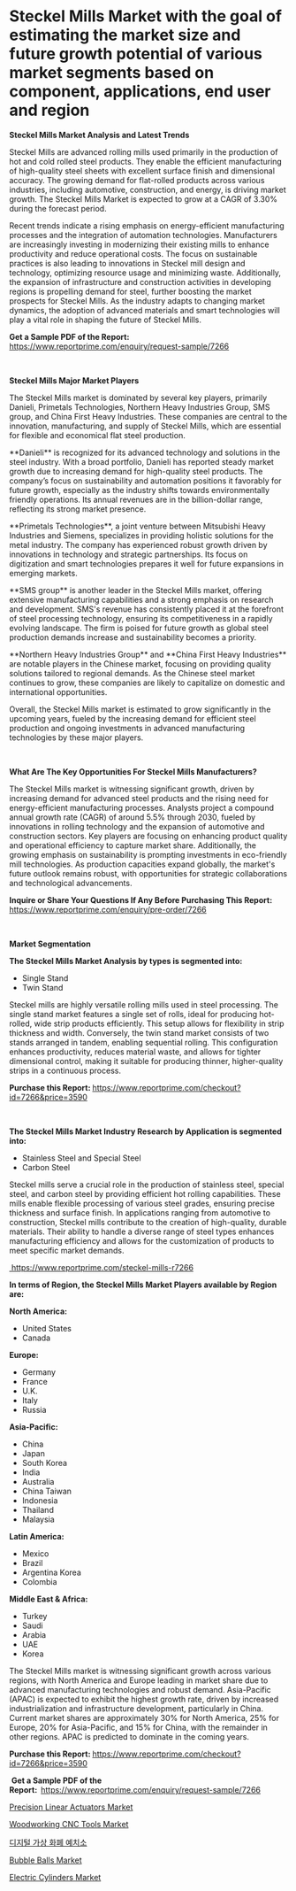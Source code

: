 <p><h1>Steckel Mills Market with the goal of estimating the market size and future growth potential of various market segments based on component, applications, end user and region</h1></p><p><strong>Steckel Mills Market Analysis and Latest Trends</strong></p>
<p><p>Steckel Mills are advanced rolling mills used primarily in the production of hot and cold rolled steel products. They enable the efficient manufacturing of high-quality steel sheets with excellent surface finish and dimensional accuracy. The growing demand for flat-rolled products across various industries, including automotive, construction, and energy, is driving market growth. The Steckel Mills Market is expected to grow at a CAGR of 3.30% during the forecast period.</p><p>Recent trends indicate a rising emphasis on energy-efficient manufacturing processes and the integration of automation technologies. Manufacturers are increasingly investing in modernizing their existing mills to enhance productivity and reduce operational costs. The focus on sustainable practices is also leading to innovations in Steckel mill design and technology, optimizing resource usage and minimizing waste. Additionally, the expansion of infrastructure and construction activities in developing regions is propelling demand for steel, further boosting the market prospects for Steckel Mills. As the industry adapts to changing market dynamics, the adoption of advanced materials and smart technologies will play a vital role in shaping the future of Steckel Mills.</p></p>
<p><strong>Get a Sample PDF of the Report:&nbsp;</strong> <a href="https://www.reportprime.com/enquiry/request-sample/7266">https://www.reportprime.com/enquiry/request-sample/7266</a></p>
<p>&nbsp;</p>
<p><strong>Steckel Mills Major Market Players</strong></p>
<p><p>The Steckel Mills market is dominated by several key players, primarily Danieli, Primetals Technologies, Northern Heavy Industries Group, SMS group, and China First Heavy Industries. These companies are central to the innovation, manufacturing, and supply of Steckel Mills, which are essential for flexible and economical flat steel production.</p><p>**Danieli** is recognized for its advanced technology and solutions in the steel industry. With a broad portfolio, Danieli has reported steady market growth due to increasing demand for high-quality steel products. The company’s focus on sustainability and automation positions it favorably for future growth, especially as the industry shifts towards environmentally friendly operations. Its annual revenues are in the billion-dollar range, reflecting its strong market presence.</p><p>**Primetals Technologies**, a joint venture between Mitsubishi Heavy Industries and Siemens, specializes in providing holistic solutions for the metal industry. The company has experienced robust growth driven by innovations in technology and strategic partnerships. Its focus on digitization and smart technologies prepares it well for future expansions in emerging markets.</p><p>**SMS group** is another leader in the Steckel Mills market, offering extensive manufacturing capabilities and a strong emphasis on research and development. SMS's revenue has consistently placed it at the forefront of steel processing technology, ensuring its competitiveness in a rapidly evolving landscape. The firm is poised for future growth as global steel production demands increase and sustainability becomes a priority.</p><p>**Northern Heavy Industries Group** and **China First Heavy Industries** are notable players in the Chinese market, focusing on providing quality solutions tailored to regional demands. As the Chinese steel market continues to grow, these companies are likely to capitalize on domestic and international opportunities.</p><p>Overall, the Steckel Mills market is estimated to grow significantly in the upcoming years, fueled by the increasing demand for efficient steel production and ongoing investments in advanced manufacturing technologies by these major players.</p></p>
<p>&nbsp;</p>
<p><strong>What Are The Key Opportunities For Steckel Mills Manufacturers?</strong></p>
<p><p>The Steckel Mills market is witnessing significant growth, driven by increasing demand for advanced steel products and the rising need for energy-efficient manufacturing processes. Analysts project a compound annual growth rate (CAGR) of around 5.5% through 2030, fueled by innovations in rolling technology and the expansion of automotive and construction sectors. Key players are focusing on enhancing product quality and operational efficiency to capture market share. Additionally, the growing emphasis on sustainability is prompting investments in eco-friendly mill technologies. As production capacities expand globally, the market's future outlook remains robust, with opportunities for strategic collaborations and technological advancements.</p></p>
<p><strong>Inquire or Share Your Questions If Any Before Purchasing This Report:</strong> <a href="https://www.reportprime.com/enquiry/pre-order/7266">https://www.reportprime.com/enquiry/pre-order/7266</a></p>
<p>&nbsp;</p>
<p><strong>Market Segmentation</strong></p>
<p><strong>The Steckel Mills Market Analysis by types is segmented into:</strong></p>
<p><ul><li>Single Stand</li><li>Twin Stand</li></ul></p>
<p><p>Steckel mills are highly versatile rolling mills used in steel processing. The single stand market features a single set of rolls, ideal for producing hot-rolled, wide strip products efficiently. This setup allows for flexibility in strip thickness and width. Conversely, the twin stand market consists of two stands arranged in tandem, enabling sequential rolling. This configuration enhances productivity, reduces material waste, and allows for tighter dimensional control, making it suitable for producing thinner, higher-quality strips in a continuous process.</p></p>
<p><strong>Purchase this Report:&nbsp;</strong><a href="https://www.reportprime.com/checkout?id=7266&price=3590">https://www.reportprime.com/checkout?id=7266&price=3590</a></p>
<p>&nbsp;</p>
<p><strong>The Steckel Mills Market Industry Research by Application is segmented into:</strong></p>
<p><ul><li>Stainless Steel and Special Steel</li><li>Carbon Steel</li></ul></p>
<p><p>Steckel mills serve a crucial role in the production of stainless steel, special steel, and carbon steel by providing efficient hot rolling capabilities. These mills enable flexible processing of various steel grades, ensuring precise thickness and surface finish. In applications ranging from automotive to construction, Steckel mills contribute to the creation of high-quality, durable materials. Their ability to handle a diverse range of steel types enhances manufacturing efficiency and allows for the customization of products to meet specific market demands.</p></p>
<p><a href="https://www.reportprime.com/steckel-mills-r7266">&nbsp;https://www.reportprime.com/steckel-mills-r7266</a></p>
<p><strong>In terms of Region, the Steckel Mills Market Players available by Region are:</strong></p>
<p>
    <p> <strong> North America: </strong>
        <ul>
            <li>United States</li>
            <li>Canada</li>
        </ul>
        </p> 
    <p> <strong> Europe: </strong>
        <ul>
            <li>Germany</li>
            <li>France</li>
            <li>U.K.</li>
            <li>Italy</li>
            <li>Russia</li>
        </ul>
        </p> 
    <p> <strong> Asia-Pacific: </strong>
        <ul>
            <li>China</li>
            <li>Japan</li>
            <li>South Korea</li>
            <li>India</li>
            <li>Australia</li>
            <li>China Taiwan</li>
            <li>Indonesia</li>
            <li>Thailand</li>
            <li>Malaysia</li>
        </ul>
        </p> 
    <p> <strong> Latin America: </strong>
        <ul>
            <li>Mexico</li>
            <li>Brazil</li>
            <li>Argentina Korea</li>
            <li>Colombia</li>
        </ul>
        </p> 
    <p> <strong> Middle East & Africa: </strong>
        <ul>
            <li>Turkey</li>
            <li>Saudi</li>
            <li>Arabia</li>
            <li>UAE</li>
            <li>Korea</li>
        </ul>
    </p>
    </p>
<p><p>The Steckel Mills market is witnessing significant growth across various regions, with North America and Europe leading in market share due to advanced manufacturing technologies and robust demand. Asia-Pacific (APAC) is expected to exhibit the highest growth rate, driven by increased industrialization and infrastructure development, particularly in China. Current market shares are approximately 30% for North America, 25% for Europe, 20% for Asia-Pacific, and 15% for China, with the remainder in other regions. APAC is predicted to dominate in the coming years.</p></p>
<p><strong>Purchase this Report: </strong><a href="https://www.reportprime.com/checkout?id=7266&price=3590">https://www.reportprime.com/checkout?id=7266&price=3590</a></p>
<p>&nbsp;<strong>Get a Sample PDF of the Report:&nbsp;&nbsp;</strong><a href="https://www.reportprime.com/enquiry/request-sample/7266">https://www.reportprime.com/enquiry/request-sample/7266</a></p>
<p><strong></strong></p>
<p><p><a href="https://issuu.com/reportprime-2/docs/precision-linear-actuators-market-s_f3e5b6c1ca93d9">Precision Linear Actuators Market</a></p><p><a href="https://github.com/WayneGriffin411/Market-Research-Report-List-1/blob/main/woodworking-cnc-tools-market.md">Woodworking CNC Tools Market</a></p><p><a href="https://medium.com/@hesterorn1999/%ED%98%81%EC%8B%A0%EC%9D%B4-%EB%94%94%EC%A7%80%ED%84%B8-%EA%B0%80%EC%83%81-%ED%99%94%ED%8F%90-%EC%98%88%EC%B9%98%EC%86%8C-%EC%8B%9C%EC%9E%A5%EC%9D%84-%EC%96%B4%EB%96%BB%EA%B2%8C-%ED%98%95%EC%84%B1%ED%95%98%EA%B3%A0-%EC%9E%88%EC%8A%B5%EB%8B%88%EA%B9%8C-%EC%9D%91%EC%9A%A9-%ED%94%84%EB%A1%9C%EA%B7%B8%EB%9E%A8-%EB%B0%8F-%EC%9C%A0%ED%98%95%EC%9D%98-%EC%8B%9C%EC%9E%A5-%EB%8F%99%ED%96%A5-2024%EB%85%84%EB%B6%80%ED%84%B0-2031%EB%85%84%EA%B9%8C%EC%A7%80-%EC%98%88%EC%B8%A1%EB%90%9C-%EB%82%B4%EC%9A%A9-99d32ed5f527">디지털 가상 화폐 예치소</a></p><p><a href="https://medium.com/@colin.dunca43545/why-should-you-invest-in-bubble-balls-91cee8150cb6">Bubble Balls Market</a></p><p><a href="https://issuu.com/reportprime-2/docs/electric-cylinders-market-size-2030_7ef81f804d039e">Electric Cylinders Market</a></p></p>